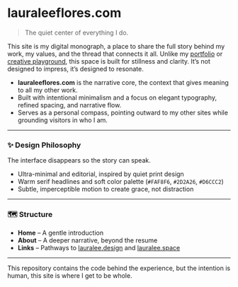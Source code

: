 # lauraleeflores.com

> The quiet center of everything I do.

This site is my digital monograph, a place to share the full story behind my work, my values, and the thread that connects it all. Unlike my [portfolio](https://lauralee.design) or [creative playground](https://lauralee.space), this space is built for stillness and clarity. It’s not designed to impress, it’s designed to resonate.

- **lauraleeflores.com** is the narrative core, the context that gives meaning to all my other work.  
- Built with intentional minimalism and a focus on elegant typography, refined spacing, and narrative flow.  
- Serves as a personal compass, pointing outward to my other sites while grounding visitors in who I am.

---

### ✨ Design Philosophy

The interface disappears so the story can speak.

- Ultra-minimal and editorial, inspired by quiet print design  
- Warm serif headlines and soft color palette (`#FAF8F6`, `#2D2A26`, `#D6CCC2`)  
- Subtle, imperceptible motion to create grace, not distraction  

---

### 🗺️ Structure

- **Home** – A gentle introduction  
- **About** – A deeper narrative, beyond the resume  
- **Links** – Pathways to [lauralee.design](https://lauralee.design) and [lauralee.space](https://lauralee.space)  

---

This repository contains the code behind the experience, but the intention is human, this site is where I get to be whole.

